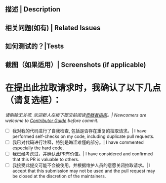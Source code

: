 ## 描述 | Description
<!-- _请写一个简短的描述，做出了哪些更改，修复了哪些 bug。还请包含更改的动机和内容。列出任何依赖本次更改的组件。_ -->


## 相关问题(如有) | Related Issues
<!-- 请链接相关的Issue | Please link related issues -->
<!-- Closes/Resolves #0 -->


## 如何测试的？|Tests
<!-- _请描述你进行了哪些测试来验证你的更改。也请标注你测试的任何配置细节。_ -->


## 截图（如果适用）| Screenshots (if applicable)
<!-- 如果有文档格式或布局变更，请提供截图 | If there are format or layout changes, please provide screenshots --> 


# **在提出此拉取请求时，我确认了以下几点（请复选框）：**

_请剔除无关项._
_欢迎新人在按下提交前阅读[贡献者指南](https://github.com/freeCodeCamp/how-to-contribute-to-open-source/blob/main/README-CN.md)。| Newcomers are welcome to [Contributor Guide](https://github.com/freeCodeCamp/how-to-contribute-to-open-source/blob/main/README.md) before commit._

- [ ] 我对我的代码进行了自我检查, 包括是否存在重复的拉取请求。| I have performed self-checks on my code, including duplicate pull requests.
- [ ] 我已对代码进行注释，特别是晦涩难懂的部分。| I have commented especially the hard code.
- [ ] 我已经考虑过，并确认此PR有价值。| I have considered and confirmed that this PR is valuable to others.
- [ ] 我接受此提交可能不会被使用，并根据维护人员的意愿关闭拉取请求。| I accept that this submission may not be used and the pull request may be closed at the discretion of the maintainers.
